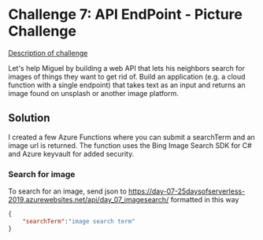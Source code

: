 # Challenge 7: API EndPoint - Picture Challenge

[Description of challenge](https://25daysofserverless.com/calendar/7)

Let's help Miguel by building a web API that lets his neighbors search for images of things they want to get rid of. Build an application (e.g. a cloud function with a single endpoint) that takes text as an input and returns an image found on unsplash or another image platform.

## Solution 

I created a few Azure Functions where you can submit a searchTerm and an image url is returned. The function uses the Bing Image Search SDK for C# and Azure keyvault for added security.


### Search for image

To search for an image, send json to https://day-07-25daysofserverless-2019.azurewebsites.net/api/day_07_imagesearch/ formatted in this way
```json
{
    "searchTerm":"image search term"
} 
```
